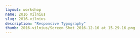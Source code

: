 ```yaml
---
layout: workshop
name: 2016 Vilnius
slug: 2016-vilnius
description: "Responsive Typography"
thumb: 2016-vilnius/Screen Shot 2016-12-16 at 15.29.16.png
---
```

 